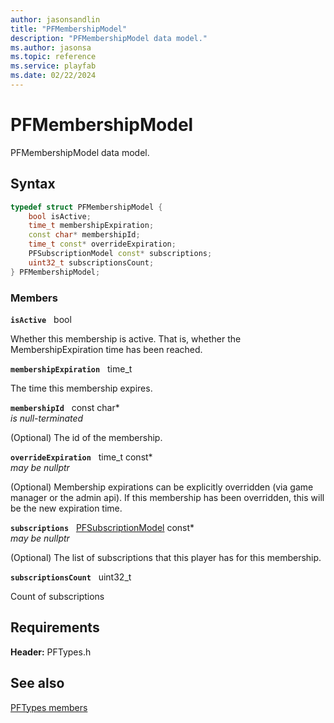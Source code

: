 ```yaml
---
author: jasonsandlin
title: "PFMembershipModel"
description: "PFMembershipModel data model."
ms.author: jasonsa
ms.topic: reference
ms.service: playfab
ms.date: 02/22/2024
---
```


# PFMembershipModel  

PFMembershipModel data model.  

## Syntax  
  
```cpp
typedef struct PFMembershipModel {  
    bool isActive;  
    time_t membershipExpiration;  
    const char* membershipId;  
    time_t const* overrideExpiration;  
    PFSubscriptionModel const* subscriptions;  
    uint32_t subscriptionsCount;  
} PFMembershipModel;  
```
  
### Members  
  
**`isActive`** &nbsp; bool  
  
Whether this membership is active. That is, whether the MembershipExpiration time has been reached.
  
**`membershipExpiration`** &nbsp; time_t  
  
The time this membership expires.
  
**`membershipId`** &nbsp; const char*  
*is null-terminated*  
  
(Optional) The id of the membership.
  
**`overrideExpiration`** &nbsp; time_t const*  
*may be nullptr*  
  
(Optional) Membership expirations can be explicitly overridden (via game manager or the admin api). If this membership has been overridden, this will be the new expiration time.
  
**`subscriptions`** &nbsp; [PFSubscriptionModel](pfsubscriptionmodel.md) const*  
*may be nullptr*  
  
(Optional) The list of subscriptions that this player has for this membership.
  
**`subscriptionsCount`** &nbsp; uint32_t  
  
Count of subscriptions
  
  
## Requirements  
  
**Header:** PFTypes.h
  
## See also  
[PFTypes members](../pftypes_members.md)  

  
  
